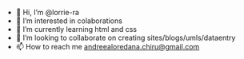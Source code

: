 - 👋 Hi, I’m @lorrie-ra
- 👀 I’m interested in colaborations
- 🌱 I’m currently learning html and css
- 💞️ I’m looking to collaborate on creating sites/blogs/umls/dataentry
- 📫 How to reach me andreealoredana.chiru@gmail.com

<!---
lorrie-ra/lorrie-ra is a ✨ special ✨ repository because its `README.md` (this file) appears on your GitHub profile.
You can click the Preview link to take a look at your changes.
--->
